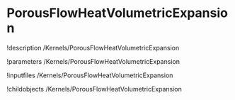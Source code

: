 <!-- MOOSE Documentation Stub: Remove this when content is added. -->

# PorousFlowHeatVolumetricExpansion
!description /Kernels/PorousFlowHeatVolumetricExpansion

!parameters /Kernels/PorousFlowHeatVolumetricExpansion

!inputfiles /Kernels/PorousFlowHeatVolumetricExpansion

!childobjects /Kernels/PorousFlowHeatVolumetricExpansion
